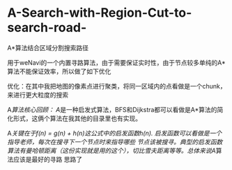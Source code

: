 # A-Search-with-Region-Cut-to-search-road-

A*算法结合区域分割搜索路径

用于weNavi的一个内置寻路算法，由于需要保证实时性，由于节点较多单纯的A*算法不能保证效率，所以做了如下优化


优化：在其中我把地图的像素点进行聚类，将同一区域内的点看做是一个chunk，来进行更大粒度的搜索


A*算法核心回顾： A*是一种启发式算法，BFS和Dijkstra都可以看做是A*算法的简化形式，这俩个算法在我其他的目录里也有实现。
 
 
A*关键在于f(n) = g(n) + h(n)这公式中的启发函数h(n). 启发函数可以看做是一个指导老师，每次在搜寻下一个节点时来指导哪些
节点该被搜寻。典型的启发函数算法有曼哈顿距离（这份实现就是用的这个），切比雪夫距离等等。总体来说A*算法应该是最好的寻路
思路了
